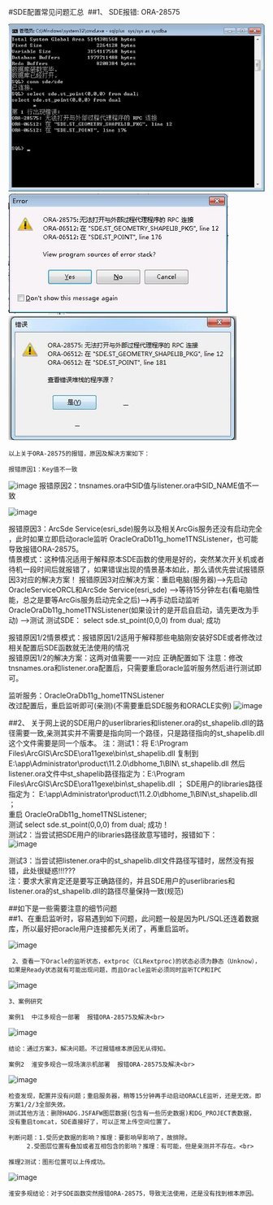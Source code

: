 #SDE配置常见问题汇总 
##1、	SDE报错:  ORA-28575

 ![](./image/1.jpg)<br>
 ![](./image/2.jpg)<br>
 ![](./image/3.jpg)<br>
 ```
以上关于ORA-28575的报错，原因及解决方案如下：
```
```
报错原因1：Key值不一致
```
 ![image](https://github.com/DistX/Learning/blob/master/oracle/doc/image/4.jpg)
报错原因2：tnsnames.ora中SID值与listener.ora中SID_NAME值不一致

 ![image](https://github.com/DistX/Learning/blob/master/oracle/doc/image/5.jpg)
 
报错原因3：ArcSde Service(esri_sde)服务以及相关ArcGis服务还没有启动完全 ，此时如果立即启动oracle监听
OracleOraDb11g_home1TNSListener，也可能导致报错ORA-28575。<br>
情景模式：这种情况适用于解释原本SDE函数的使用是好的，突然某次开关机或者待机一段时间后就报错了，如果错误出现的情景基本如此，那么请优先尝试报错原因3对应的解决方案！
报错原因3对应解决方案：重启电脑(服务器)-->先启动OracleServiceORCL和ArcSde Service(esri_sde) -->等待15分钟左右(看电脑性能，总之是要等ArcGis服务启动完全之后)-->再手动启动监听OracleOraDb11g_home1TNSListener(如果设计的是开启自启动，请先更改为手动) -->测试
测试SDE： select sde.st_point(0,0,0) from dual;  成功


报错原因1/2情景模式：报错原因1/2适用于解释那些电脑刚安装好SDE或者修改过相关配置后SDE函数就无法使用的情况<br>
报错原因1/2的解决方案：这两对值需要一一对应  正确配置如下
注意：修改tnsnames.ora和listener.ora配置后，只需要重启oracle监听服务然后进行测试即可。

监听服务：OracleOraDb11g_home1TNSListener     
改过配置后，重启监听即可(亲测)(不需要重启SDE服务和ORACLE实例)
 ![image](https://github.com/DistX/Learning/blob/master/oracle/doc/image/6.jpg)
 
##2、	关于网上说的SDE用户的userlibraries和listener.ora的st_shapelib.dll的路径需要一致,亲测其实并不需要是指向同一个路径，只是路径指向的st_shapelib.dll这个文件需要是同一个版本。
注：测试1：将 E:\Program Files\ArcGIS\ArcSDE\ora11gexe\bin\st_shapelib.dll 复制到  
E:\app\Administrator\product\11.2.0\dbhome_1\BIN\ st_shapelib.dll  然后listener.ora文件中st_shapelib路径指定为：E:\Program Files\ArcGIS\ArcSDE\ora11gexe\bin\st_shapelib.dll  ； SDE用户的libraries路径指定为：
E:\app\Administrator\product\11.2.0\dbhome_1\BIN\st_shapelib.dll  ； <br>
		重启  OracleOraDb11g_home1TNSListener; <br>
		测试  select sde.st_point(0,0,0) from dual;  成功！<br>
       测试2：当尝试把SDE用户的libraries路径故意写错时，报错如下：<br>
 ![image](https://github.com/DistX/Learning/blob/master/oracle/doc/image/7.jpg)
 
测试3：当尝试把listener.ora中的st_shapelib.dll文件路径写错时，居然没有报错，此处很疑惑!!!???  <br>
注：要求大家肯定还是要写正确路径的，并且SDE用户的userlibraries和listener.ora的st_shapelib.dll的路径尽量保持一致(规范)

##如下是一些需要注意的细节问题<br>
##1、在重启监听时，容易遇到如下问题，此问题一般是因为PL/SQL还连着数据库，所以最好把oracle用户连接都先关闭了，再重启监听。<br>

 ![image](https://github.com/DistX/Learning/blob/master/oracle/doc/image/8.jpg)
```
 2、查看一下Oracle的监听状态，extproc（CLRextproc)的状态必须为静态（Unknow），如果是Ready状态就有可能出现问题，而且Oracle监听必须同时监听TCP和IPC
```
 ![image](https://github.com/DistX/Learning/blob/master/oracle/doc/image/9.jpg)
```
3、案例研究
```
```
案例1  中江多规合一部署  报错ORA-28575及解决<br>
```
 ![image](https://github.com/DistX/Learning/blob/master/oracle/doc/image/10.jpg)
```
结论：通过方案3，解决问题。不过报错根本原因无从得知。
``` 
```
案例2  淮安多规合一现场演示机部署  报错ORA-28575及解决<br>
```
 ![image](https://github.com/DistX/Learning/blob/master/oracle/doc/image/11.jpg)
```
检查发现，配置并没有问题；重启服务器，稍等15分钟再手动启动ORACLE监听，还是无效。即方案1/2/3全部失效。
测试其他方法：删除HADG.JSFAFW图层数据(包含有一些历史数据)和DG_PROJECT表数据，
没有重启tomcat，SDE直接好了，可以正常上传空间位置了。
```	
```
判断问题：1.受历史数据的影响？推理：要影响早影响了，故排除。
	 2.受图层位置有叠加或者互相包含的影响？推理：有可能，但是亲测并不存在。<br>
```
```
推理2测试：图形位置可以上传成功。
```
 ![image](https://github.com/DistX/Learning/blob/master/oracle/doc/image/12.jpg)
 ```
淮安多规结论：对于SDE函数突然报错ORA-28575，导致无法使用，还是没有找到根本原因。
```
